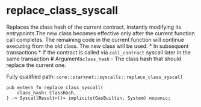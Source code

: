 # replace_class_syscall

Replaces the class hash of the current contract, instantly modifying its entrypoints.The new class becomes effective only after the current function call completes. The remaining code in the current function will continue executing from the old class. The new class will be used: * In subsequent transactions * If the contract is called via `call_contract` syscall later in the same transaction  # Arguments`class_hash` - The class hash that should replace the current one.

Fully qualified path: `core::starknet::syscalls::replace_class_syscall`

<pre><code class="language-rust">pub extern fn replace_class_syscall(
    class_hash: ClassHash,
) -&gt; SyscallResult&lt;()&gt; implicits(GasBuiltin, System) nopanic;</code></pre>

